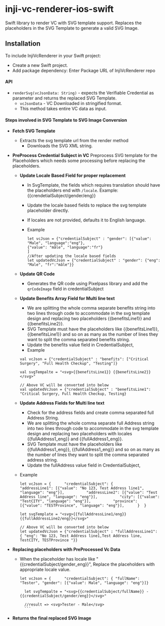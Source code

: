 # inji-vc-renderer-ios-swift
Swift library to render VC with SVG template support. Replaces the placeholders in the SVG Template to generate a valid SVG Image.


## Installation


To include InjiVcRenderer in your Swift project:

- Create a new Swift project.
- Add package dependency: Enter Package URL of InjiVcRenderer repo


#### API

- `renderSvg(vcJsonData: String)` - expects the Verifiable Credential as parameter and returns the replaced SVG Template.
    - `vcJsonData` - VC Downloaded in stringified format.
    - This method takes entire VC data as input.


#### Steps involved in SVG Template to SVG Image Conversion

- **Fetch SVG Template**
    - Extracts the svg template url from the render method
        - Downloads the SVG XML string.
- **PreProcess Credential Subject in VC**
  Preprocess SVG template for the Placeholders which needs some processing before replacing the placeholders.

    - **Update Locale Based Field for proper replacement**
      -  In SvgTemplate, the fields which requires translation should have the placeholders end with `/locale`.
      Example: {{crendetialSubject/gender/eng}}
      - Update the locale based fields to replace the svg template placeholder directly.
      - If locales are not provided, defaults it to English language.
      - Example

          ```
          let vcJson = {"credentialSubject" : "gender": [{"value": "Male", "language":"eng"},
          {"value": "mâle", "language":"fr"}
          ]
          //After updating the locale based fields
          let updatedVcJson = {"credentialSubject" : "gender": {"eng": "Male", "fr":"mâle"}}
        ```
    - **Update QR Code**
        - Generates the QR code using Pixelpass library and add the `qrCodeImage` field in credentialSubject

    - **Update Benefits Array Field for Multi line text**
        -  We are splitting the whole comma separate benefits string into two lines through code to accommodate in the svg template design and replacing two placeholders {{benefitsLine1}} and {{benefitsLine2}}.
        - SVG Template must have the placeholders like {{benefitsLine1}}, {{benefitsLine1}} and so on as many as the number of lines they want to split the comma separated benefits string.
        - Update the benefits value field in CredentialSubject,
        - Example

      ```
      val vcJson = {"credentialSubject" : "benefits": ["Critical Surgery", "Full Health Checkup", "Testing"]}
      
      val svgTempalte = "<svg>{{benefitsLine1}} {{benefitsLine2}}</svg>"
      
      // Above VC will be converted into below
      val updatedVcJson = {"credentialSubject" : "benefitsLine1": "Critical Surgery, Full Health Checkup, Testing}
  
      ```

    - **Update Address Fields for Multi line text**
        - Check for the address fields and create comma separated full Address String.
        - We are splitting the whole comma separate full Address string into two lines through code to accommodate in the svg template design and replacing two placeholders with locales {{fullAddress1_eng}} and {{fullAddress1_eng}}.
        - SVG Template must have the placeholders like {{fullAddress1_eng}}, {{fullAddress1_eng}} and so on as many as the number of lines they want to split the comma separated address string.
        - Update the fullAddress value field in CredentialSubject,
    - Example

      ```
      let vcJson = {      "credentialSubject": {          "addressLine1": [{"value": "No 123, Test Address line1", "language": "eng"}],          "addressLine2": [{"value": "Test Address line", "language": "eng"}],          "city": [{"value": "TestCITY", "language": "eng"}],          "province": [{"value": "TESTProvince", "language": "eng"}],      }  }
      
      let svgTemplate = "<svg>{{fullAddressLine1/eng}} {{fullAddressLine2/eng}}</svg>"
      
      // Above VC will be converted into below
      let updatedVcJson = {"credentialSubject" : "fullAddressLine1": { "eng": "No 123, Test Address line1,Test Address line, TestCITY, TESTProvince "}}
      ```

- **Replacing placeholders with PreProcessed Vc Data**
  - When the placeholder has locale like "{{credentialSubject/gender_eng}}", Replace the placeholders with appropriate locale value.

       ```
       let vcJson = {      "credentialSubject": { "fullName": "Tester", "gender": [{"value": Male", "language": "eng"}]}
         
         let svgTempalte = "<svg>{{credentialSubject/fullName}} - {{credentialSubject/gender/eng}}</svg>"
         
         //result => <svg>Tester - Male</svg>
         ```

- **Returns the final replaced SVG Image**
